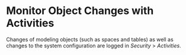<!-- loio08e607c58e5343bd9c0287e7e22c452a -->

# Monitor Object Changes with Activities

Changes of modeling objects \(such as spaces and tables\) as well as changes to the system configuration are logged in *Security* \> *Activities*.

